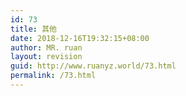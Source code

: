 ```yaml
---
id: 73
title: 其他
date: 2018-12-16T19:32:15+08:00
author: MR. ruan
layout: revision
guid: http://www.ruanyz.world/73.html
permalink: /73.html
---
```

